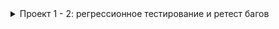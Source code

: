 <details><summary>Проект 1 - 2: регрессионное тестирование и ретест багов</summary>

   https://docs.google.com/document/d/1BeaF1Y2BSoRXTExzpvgdi96TUAe7h_7etRaNmvgHNIw/edit

</details>
